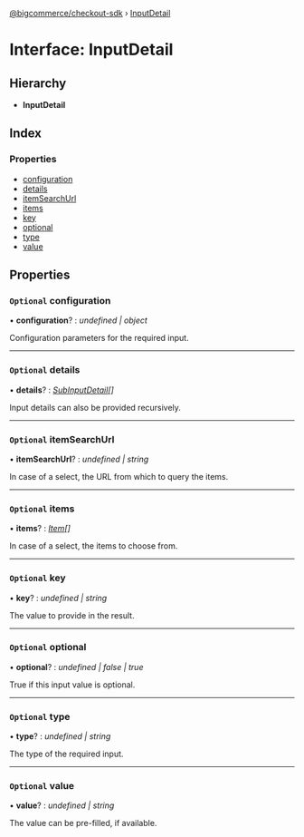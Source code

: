 [@bigcommerce/checkout-sdk](../README.md) › [InputDetail](inputdetail.md)

# Interface: InputDetail

## Hierarchy

* **InputDetail**

## Index

### Properties

* [configuration](inputdetail.md#optional-configuration)
* [details](inputdetail.md#optional-details)
* [itemSearchUrl](inputdetail.md#optional-itemsearchurl)
* [items](inputdetail.md#optional-items)
* [key](inputdetail.md#optional-key)
* [optional](inputdetail.md#optional-optional)
* [type](inputdetail.md#optional-type)
* [value](inputdetail.md#optional-value)

## Properties

### `Optional` configuration

• **configuration**? : *undefined | object*

Configuration parameters for the required input.

___

### `Optional` details

• **details**? : *[SubInputDetail](subinputdetail.md)[]*

Input details can also be provided recursively.

___

### `Optional` itemSearchUrl

• **itemSearchUrl**? : *undefined | string*

In case of a select, the URL from which to query the items.

___

### `Optional` items

• **items**? : *[Item](item.md)[]*

In case of a select, the items to choose from.

___

### `Optional` key

• **key**? : *undefined | string*

The value to provide in the result.

___

### `Optional` optional

• **optional**? : *undefined | false | true*

True if this input value is optional.

___

### `Optional` type

• **type**? : *undefined | string*

The type of the required input.

___

### `Optional` value

• **value**? : *undefined | string*

The value can be pre-filled, if available.

